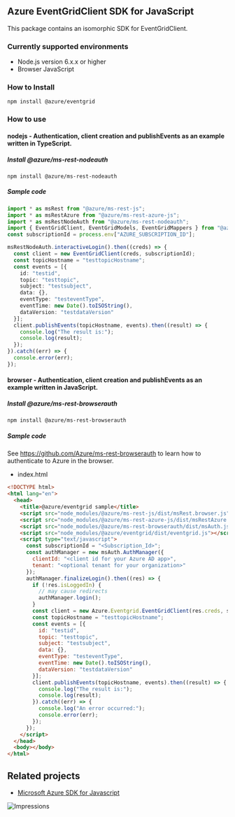 ## Azure EventGridClient SDK for JavaScript

This package contains an isomorphic SDK for EventGridClient.

### Currently supported environments

- Node.js version 6.x.x or higher
- Browser JavaScript

### How to Install

```
npm install @azure/eventgrid
```

### How to use

#### nodejs - Authentication, client creation and publishEvents  as an example written in TypeScript.

##### Install @azure/ms-rest-nodeauth

```
npm install @azure/ms-rest-nodeauth
```

##### Sample code

```ts
import * as msRest from "@azure/ms-rest-js";
import * as msRestAzure from "@azure/ms-rest-azure-js";
import * as msRestNodeAuth from "@azure/ms-rest-nodeauth";
import { EventGridClient, EventGridModels, EventGridMappers } from "@azure/eventgrid";
const subscriptionId = process.env["AZURE_SUBSCRIPTION_ID"];

msRestNodeAuth.interactiveLogin().then((creds) => {
  const client = new EventGridClient(creds, subscriptionId);
  const topicHostname = "testtopicHostname";
  const events = [{
    id: "testid",
    topic: "testtopic",
    subject: "testsubject",
    data: {},
    eventType: "testeventType",
    eventTime: new Date().toISOString(),
    dataVersion: "testdataVersion"
  }];
  client.publishEvents(topicHostname, events).then((result) => {
    console.log("The result is:");
    console.log(result);
  });
}).catch((err) => {
  console.error(err);
});
```

#### browser - Authentication, client creation and publishEvents  as an example written in JavaScript.

##### Install @azure/ms-rest-browserauth

```
npm install @azure/ms-rest-browserauth
```

##### Sample code

See https://github.com/Azure/ms-rest-browserauth to learn how to authenticate to Azure in the browser.

- index.html
```html
<!DOCTYPE html>
<html lang="en">
  <head>
    <title>@azure/eventgrid sample</title>
    <script src="node_modules/@azure/ms-rest-js/dist/msRest.browser.js"></script>
    <script src="node_modules/@azure/ms-rest-azure-js/dist/msRestAzure.js"></script>
    <script src="node_modules/@azure/ms-rest-browserauth/dist/msAuth.js"></script>
    <script src="node_modules/@azure/eventgrid/dist/eventgrid.js"></script>
    <script type="text/javascript">
      const subscriptionId = "<Subscription_Id>";
      const authManager = new msAuth.AuthManager({
        clientId: "<client id for your Azure AD app>",
        tenant: "<optional tenant for your organization>"
      });
      authManager.finalizeLogin().then((res) => {
        if (!res.isLoggedIn) {
          // may cause redirects
          authManager.login();
        }
        const client = new Azure.Eventgrid.EventGridClient(res.creds, subscriptionId);
        const topicHostname = "testtopicHostname";
        const events = [{
          id: "testid",
          topic: "testtopic",
          subject: "testsubject",
          data: {},
          eventType: "testeventType",
          eventTime: new Date().toISOString(),
          dataVersion: "testdataVersion"
        }];
        client.publishEvents(topicHostname, events).then((result) => {
          console.log("The result is:");
          console.log(result);
        }).catch((err) => {
          console.log("An error occurred:");
          console.error(err);
        });
      });
    </script>
  </head>
  <body></body>
</html>
```

## Related projects

- [Microsoft Azure SDK for Javascript](https://github.com/Azure/azure-sdk-for-js)


![Impressions](https://azure-sdk-impressions.azurewebsites.net/api/impressions/azure-sdk-for-js/sdk/eventgrid/eventgrid/README.png)
